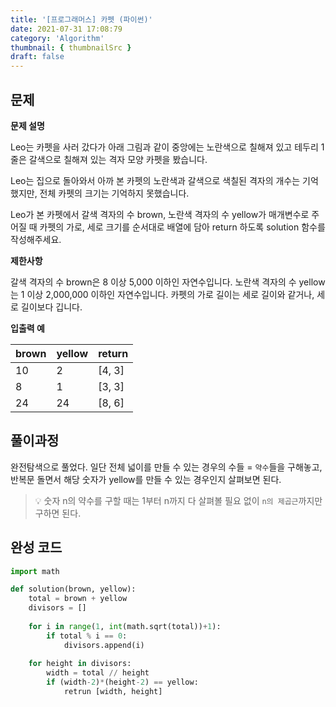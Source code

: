 ```yaml
---
title: '[프로그래머스] 카펫 (파이썬)'
date: 2021-07-31 17:08:79
category: 'Algorithm'
thumbnail: { thumbnailSrc }
draft: false
---
```


## 문제

**문제 설명**

Leo는 카펫을 사러 갔다가 아래 그림과 같이 중앙에는 노란색으로 칠해져 있고 테두리 1줄은 갈색으로 칠해져 있는 격자 모양 카펫을 봤습니다.

Leo는 집으로 돌아와서 아까 본 카펫의 노란색과 갈색으로 색칠된 격자의 개수는 기억했지만, 전체 카펫의 크기는 기억하지 못했습니다.

Leo가 본 카펫에서 갈색 격자의 수 brown, 노란색 격자의 수 yellow가 매개변수로 주어질 때 카펫의 가로, 세로 크기를 순서대로 배열에 담아 return 하도록 solution 함수를 작성해주세요.

**제한사항**

갈색 격자의 수 brown은 8 이상 5,000 이하인 자연수입니다.
노란색 격자의 수 yellow는 1 이상 2,000,000 이하인 자연수입니다.
카펫의 가로 길이는 세로 길이와 같거나, 세로 길이보다 깁니다.

**입출력 예**

brown|	yellow|	return
--|--|--
10|	2|	[4, 3]
8|	1|	[3, 3]
24|	24|	[8, 6]



## 풀이과정

완전탐색으로 풀었다.
일단 전체 넓이를 만들 수 있는 경우의 수들 = `약수`들을 구해놓고,
반복문 돌면서 해당 숫자가 yellow를 만들 수 있는 경우인지 살펴보면 된다.

>💡 숫자 n의 약수를 구할 때는 1부터 n까지 다 살펴볼 필요 없이 `n의 제곱근`까지만 구하면 된다. 





## 완성 코드

```python
import math

def solution(brown, yellow):
    total = brown + yellow
    divisors = []
    
    for i in range(1, int(math.sqrt(total))+1):
        if total % i == 0:
            divisors.append(i)  
            
    for height in divisors:
        width = total // height
        if (width-2)*(height-2) == yellow:
            retrun [width, height]         
            
```